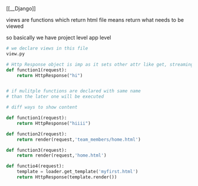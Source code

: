 [[__Django]]

views are functions which return html file means return what needs to be viewed

so basically we have 
project level
app level

```python
# we declare views in this file
view.py
```

```python
# Http Response object is imp as it sets other attr like get, streaming
def function1(request):
    return HttpResponse("hi")


# if mulitple functions are declared with same name 
# than the later one will be executed

# diff ways to show content

def function1(request):
    return HttpResponse("hiiii")

def function2(request):
    return render(request,'team_members/home.html')

def function3(request):
    return render(request,'home.html')

def functio4(request):
	template = loader.get_template('myfirst.html')
	return HttpResponse(template.render())
```

